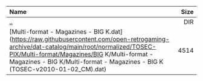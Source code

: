 |Name|Size|
|:---|---:|
|[..](../index.html)|DIR|
|[Multi-format - Magazines - BIG K.dat](https://raw.githubusercontent.com/open-retrogaming-archive/dat-catalog/main/root/normalized/TOSEC-PIX/Multi-format/Magazines/BIG K/Multi-format - Magazines - BIG K/Multi-format - Magazines - BIG K (TOSEC-v2010-01-02_CM).dat)|4514|
